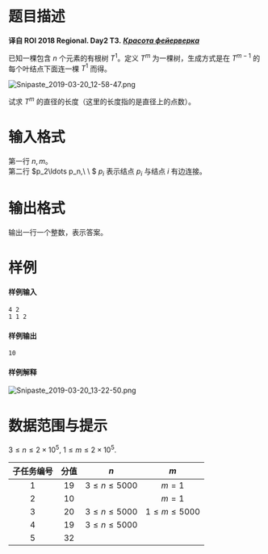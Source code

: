 
# 题目描述

**译自 ROI 2018 Regional. Day2 T3.** ***[Красота фейерверка](http://neerc.ifmo.ru/school/archive/2017-2018/ru-olymp-regional-2018-day2.pdf)***

已知一棵包含 $n$ 个元素的有根树 $T^1$。定义 $T^m$ 为一棵树，生成方式是在 $T^{m-1}$ 的每个叶结点下面连一棵 $T^1$ 而得。

![Snipaste_2019-03-20_12-58-47.png](source/loj/3028/img/aHR0cHM6Ly9sb2otaW1nLnVweXVuLm1lbmNpLm1lbXNldDAuY24vMjAxOS8wMy8yMC81YzkxYzhiNWYwMGFkLnBuZw==.png)

试求 $T^m$ 的直径的长度（这里的长度指的是直径上的点数）。

# 输入格式

第一行 $n,m$。  
第二行 $p_2\ldots p_n,\ \ $ $p_i$ 表示结点 $p_i$ 与结点 $i$ 有边连接。

# 输出格式

输出一行一个整数，表示答案。

# 样例

#### 样例输入
```plain
4 2
1 1 2
```

#### 样例输出
```plain
10
```

#### 样例解释
![Snipaste_2019-03-20_13-22-50.png](source/loj/3028/img/aHR0cHM6Ly9sb2otaW1nLnVweXVuLm1lbmNpLm1lbXNldDAuY24vMjAxOS8wMy8yMC81YzkxY2Y0N2Q5YjQ1LnBuZw==.png)

# 数据范围与提示

$3≤n≤2\times 10^5,$ $1≤m≤2\times 10^5.$

|子任务编号|分值|$n$|$m$|
|:-:|:-:|:-:|:-:|
|1|19|$3 ≤ n ≤ 5000$|$m = 1$|
|2|10| |$m=1$|
|3|20|$3 ≤ n ≤ 5000$|$1 ≤ m ≤ 5000$|
|4|19|$3 ≤ n≤ 5000$||
|5|32||&nbsp;|


